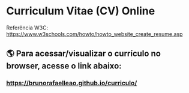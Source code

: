 # Curriculum Vitae (CV) Online

Referência W3C: https://www.w3schools.com/howto/howto_website_create_resume.asp

## 🌎 Para acessar/visualizar o currículo no browser, acesse o link abaixo:

### https://brunorafaelleao.github.io/curriculo/
